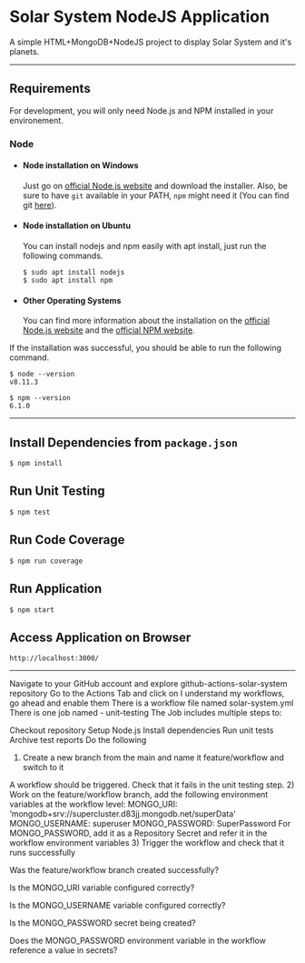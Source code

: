 # Solar System NodeJS Application

A simple HTML+MongoDB+NodeJS project to display Solar System and it's planets.

---
## Requirements

For development, you will only need Node.js and NPM installed in your environement.

### Node
- #### Node installation on Windows

  Just go on [official Node.js website](https://nodejs.org/) and download the installer.
Also, be sure to have `git` available in your PATH, `npm` might need it (You can find git [here](https://git-scm.com/)).

- #### Node installation on Ubuntu

  You can install nodejs and npm easily with apt install, just run the following commands.

      $ sudo apt install nodejs
      $ sudo apt install npm

- #### Other Operating Systems
  You can find more information about the installation on the [official Node.js website](https://nodejs.org/) and the [official NPM website](https://npmjs.org/).

If the installation was successful, you should be able to run the following command.

    $ node --version
    v8.11.3

    $ npm --version
    6.1.0

---
## Install Dependencies from `package.json`
    $ npm install

## Run Unit Testing
    $ npm test

## Run Code Coverage
    $ npm run coverage

## Run Application
    $ npm start

## Access Application on Browser
    http://localhost:3000/

------------------------------------------------------------

Navigate to your GitHub account and explore github-actions-solar-system repository
Go to the Actions Tab and click on I understand my workflows, go ahead and enable them
There is a workflow file named solar-system.yml
There is one job named - unit-testing
The Job includes multiple steps to:

Checkout repository
Setup Node.js
Install dependencies
Run unit tests
Archive test reports
Do the following
1) Create a new branch from the main and name it feature/workflow and switch to it

A workflow should be triggered. Check that it fails in the unit testing step.
2) Work on the feature/workflow branch, add the following environment variables at the workflow level:
MONGO_URI: ‘mongodb+srv://supercluster.d83jj.mongodb.net/superData'
MONGO_USERNAME: superuser
MONGO_PASSWORD: SuperPassword
For MONGO_PASSWORD, add it as a Repository Secret and refer it in the workflow environment variables
3) Trigger the workflow and check that it runs successfully




Was the feature/workflow branch created successfully?

Is the MONGO_URI variable configured correctly?

Is the MONGO_USERNAME variable configured correctly?

Is the MONGO_PASSWORD secret being created?

Does the MONGO_PASSWORD environment variable in the workflow reference a value in secrets?
